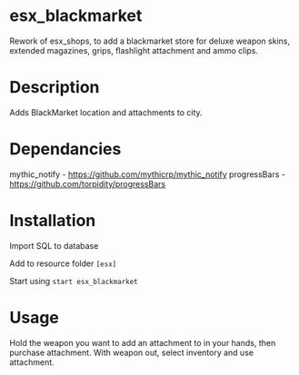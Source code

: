 # esx_blackmarket
Rework of esx_shops, to add a blackmarket store for deluxe weapon skins, extended magazines, grips, flashlight attachment and ammo clips.

# Description

Adds BlackMarket location and attachments to city.

# Dependancies 
mythic_notify - https://github.com/mythicrp/mythic_notify
progressBars - https://github.com/torpidity/progressBars

# Installation
Import SQL to database

Add to resource folder `[esx]`

Start using `start esx_blackmarket`

# Usage

Hold the weapon you want to add an attachment to in your hands, then purchase attachment. With weapon out, select inventory and use attachment.
